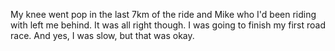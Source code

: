 My knee went pop in the last 7km of the ride and Mike who I'd been riding with left me behind. It was all right though. I was going to finish my first road race. And yes, I was slow, but that was okay. 